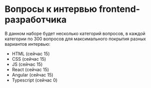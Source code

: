 # Вопросы к интервью frontend-разработчика

В данном наборе будет несколько категорий вопросов, в каждой категории по 300 вопросов для максимального покрытия разных вариантов интервью:
- HTML (сейчас 15)
- CSS (сейчас 15)
- JS (сейчас 15)
- React (сейчас 15)
- Angular (сейчас 15)
- Typescript (сейчас 0)
